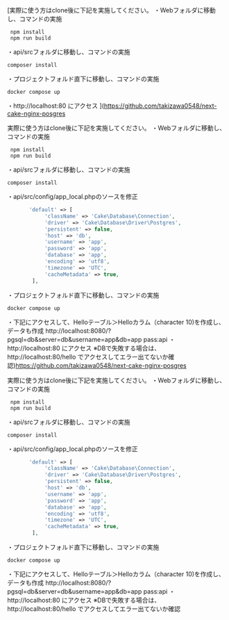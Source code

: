 [実際に使う方はclone後に下記を実施してください。
・Webフォルダに移動し、コマンドの実施
```
 npm install
 npm run build
```
・api/srcフォルダに移動し、コマンドの実施
```
composer install
```
・プロジェクトフォルド直下に移動し、コマンドの実施
```
docker compose up
```
・http://localhost:80 にアクセス
](https://github.com/takizawa0548/next-cake-nginx-posgres

実際に使う方はclone後に下記を実施してください。
・Webフォルダに移動し、コマンドの実施
```
 npm install
 npm run build
```
・api/srcフォルダに移動し、コマンドの実施
```
composer install
```
・api/src/config/app_local.phpのソースを修正
```php
       'default' => [
            'className' => 'Cake\Database\Connection',
            'driver' => 'Cake\Database\Driver\Postgres',
            'persistent' => false,
            'host' => 'db',
            'username' => 'app',
            'password' => 'app',
            'database' => 'app',
            'encoding' => 'utf8',
            'timezone' => 'UTC',
            'cacheMetadata' => true,
        ],
```
・プロジェクトフォルド直下に移動し、コマンドの実施
```
docker compose up
```
・下記にアクセスして、Helloテーブル＞Helloカラム（character 10)を作成し、データも作成
http://localhost:8080/?pgsql=db&server=db&username=app&db=app
pass:api
・http://localhost:80 にアクセス
※DBで失敗する場合は、 http://localhost:80/hello でアクセスしてエラー出てないか確認)https://github.com/takizawa0548/next-cake-nginx-posgres

実際に使う方はclone後に下記を実施してください。
・Webフォルダに移動し、コマンドの実施
```
 npm install
 npm run build
```
・api/srcフォルダに移動し、コマンドの実施
```
composer install
```
・api/src/config/app_local.phpのソースを修正
```php
       'default' => [
            'className' => 'Cake\Database\Connection',
            'driver' => 'Cake\Database\Driver\Postgres',
            'persistent' => false,
            'host' => 'db',
            'username' => 'app',
            'password' => 'app',
            'database' => 'app',
            'encoding' => 'utf8',
            'timezone' => 'UTC',
            'cacheMetadata' => true,
        ],
```
・プロジェクトフォルド直下に移動し、コマンドの実施
```
docker compose up
```
・下記にアクセスして、Helloテーブル＞Helloカラム（character 10)を作成し、データも作成
http://localhost:8080/?pgsql=db&server=db&username=app&db=app
pass:api
・http://localhost:80 にアクセス
※DBで失敗する場合は、 http://localhost:80/hello でアクセスしてエラー出てないか確認
